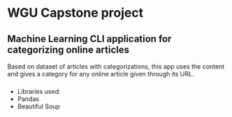 # WGU Capstone project

## Machine Learning CLI application for categorizing online articles
Based on dataset of articles with categorizations, this app uses the content and gives a category for any online article given through its URL. 

### 
- Libraries used:
- Pandas
- Beautiful Soup

